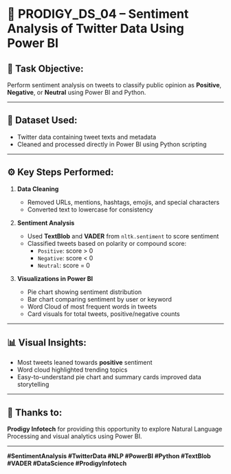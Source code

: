 # 💬 PRODIGY_DS_04 – Sentiment Analysis of Twitter Data Using Power BI

## 🎯 Task Objective:
Perform sentiment analysis on tweets to classify public opinion as **Positive**, **Negative**, or **Neutral** using Power BI and Python.

---

## 🧩 Dataset Used:
- Twitter data containing tweet texts and metadata
- Cleaned and processed directly in Power BI using Python scripting

---

## ⚙️ Key Steps Performed:

1. **Data Cleaning**
   - Removed URLs, mentions, hashtags, emojis, and special characters
   - Converted text to lowercase for consistency

2. **Sentiment Analysis**
   - Used **TextBlob** and **VADER** from `nltk.sentiment` to score sentiment
   - Classified tweets based on polarity or compound score:
     - `Positive`: score > 0
     - `Negative`: score < 0
     - `Neutral`: score = 0

3. **Visualizations in Power BI**
   - Pie chart showing sentiment distribution
   - Bar chart comparing sentiment by user or keyword
   - Word Cloud of most frequent words in tweets
   - Card visuals for total tweets, positive/negative counts

---

## 📊 Visual Insights:
- Most tweets leaned towards **positive** sentiment
- Word cloud highlighted trending topics
- Easy-to-understand pie chart and summary cards improved data storytelling

---

## 🙏 Thanks to:
**Prodigy Infotech** for providing this opportunity to explore Natural Language Processing and visual analytics using Power BI.

---

**#SentimentAnalysis #TwitterData #NLP #PowerBI #Python #TextBlob #VADER #DataScience #ProdigyInfotech**

